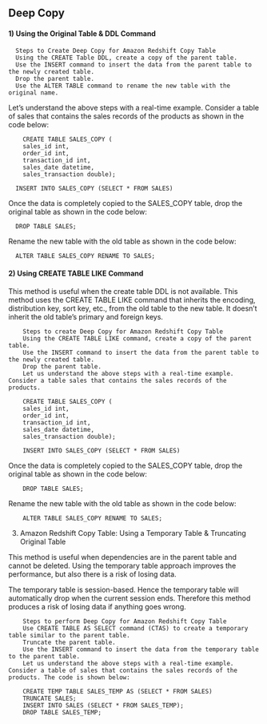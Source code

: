## Deep Copy

#### 1) Using the Original Table & DDL Command
      Steps to Create Deep Copy for Amazon Redshift Copy Table
      Using the CREATE Table DDL, create a copy of the parent table.
      Use the INSERT command to insert the data from the parent table to the newly created table. 
      Drop the parent table.
      Use the ALTER TABLE command to rename the new table with the original name.

Let’s understand the above steps with a real-time example. Consider a table of sales that contains the sales records of the products as shown in the code below:

        CREATE TABLE SALES_COPY (
        sales_id int,
        order_id int,
        transaction_id int,
        sales_date datetime,
        sales_transaction double);
      
      INSERT INTO SALES_COPY (SELECT * FROM SALES) 
      
Once the data is completely copied to the SALES_COPY table, drop the original table as shown in the code below:
      
      DROP TABLE SALES;

Rename the new table with the old table as shown in the code below:
      
      ALTER TABLE SALES_COPY RENAME TO SALES;
      
#### 2) Using CREATE TABLE LIKE Command

This method is useful when the create table DDL is not available. This method uses the CREATE TABLE LIKE command that inherits the encoding, distribution key, sort key, etc., from the old table to the new table. It doesn’t inherit the old table’s primary and foreign keys.

        Steps to create Deep Copy for Amazon Redshift Copy Table
        Using the CREATE TABLE LIKE command, create a copy of the parent table.
        Use the INSERT command to insert the data from the parent table to the newly created table. 
        Drop the parent table.
        Let us understand the above steps with a real-time example. Consider a table sales that contains the sales records of the products. 

        CREATE TABLE SALES_COPY (
        sales_id int,
        order_id int,
        transaction_id int,
        sales_date datetime,
        sales_transaction double);
        
        INSERT INTO SALES_COPY (SELECT * FROM SALES) 

Once the data is completely copied to the SALES_COPY table, drop the original table as shown in the code below:

        DROP TABLE SALES;

Rename the new table with the old table as shown in the code below:

        ALTER TABLE SALES_COPY RENAME TO SALES;

3) Amazon Redshift Copy Table: Using a Temporary Table & Truncating Original Table

This method is useful when dependencies are in the parent table and cannot be deleted. Using the temporary table approach improves the performance, but also there is a risk of losing data.

The temporary table is session-based. Hence the temporary table will automatically drop when the current session ends. Therefore this method produces a risk of losing data if anything goes wrong. 

        Steps to perform Deep Copy for Amazon Redshift Copy Table
        Use CREATE TABLE AS SELECT command (CTAS) to create a temporary table similar to the parent table. 
        Truncate the parent table.
        Use the INSERT command to insert the data from the temporary table to the parent table.
        Let us understand the above steps with a real-time example. Consider a table of sales that contains the sales records of the products. The code is shown below:
        
        CREATE TEMP TABLE SALES_TEMP AS (SELECT * FROM SALES) 
        TRUNCATE SALES;
        INSERT INTO SALES (SELECT * FROM SALES_TEMP);
        DROP TABLE SALES_TEMP;
